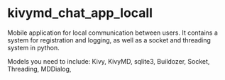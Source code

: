 # kivymd_chat_app_locall
Mobile application for local communication between users. 
It contains a system for registration and logging, as well as a socket and threading system in python.


Models you need to include:
Kivy,
KivyMD,
sqlite3,
Buildozer,
Socket,
Threading,
MDDialog,
